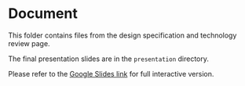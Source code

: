 # Document

This folder contains files from the design specification and technology review page.

The final presentation slides are in the `presentation` directory.

Please refer to the [Google Slides link](https://docs.google.com/presentation/d/1Z896o2YUEEPQGB9fwbUYlqDz40DXUHzdDkxXm0338-4/edit?usp=sharing) for full interactive version.